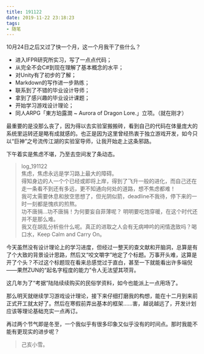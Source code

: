 ```yaml
---
title: 191122
date: 2019-11-22 23:18:23
tags:
- 随笔
---
```

10月24日之后又过了快一个月，这一个月我干了些什么？

- 进入IFPR研究所实习，写了一点点代码；
- 从完全不会C#到现在理解了基本概念的水平；
- 对Unity有了初步的了解；
- Markdown的写作进一步熟练；
- 联系到了不错的毕业设计导师；
- 拿到了感兴趣的毕业设计课题；
- 开始学习游戏设计理论；
- 同人ARPG「東方珀露澗 ~ Aurora of Dragon Lore.」立项。（就在刚才）

最重要的是没那么丧了，因为得以去实验室搬搬砖，看到自己的代码在体量庞大的系统里运转还是略有成就感的。也正是因为这里曾经热衷于独立游戏开发，如今只以“巨神”之号流传江湖的实验室导师，让我开始走上这条邪路。

下午着实是焦虑不堪，乃至去空间发了条动态。

> log_191122    
> 焦虑，焦虑永远是学习路上最大的障碍。    
> 得知身边的人一个个已经或即将上岸，得到了飞升一般的进化，而自己还在走一条看不到还有多远，更不知通向何处的道路，想不焦虑都难！    
> 我可太需要休息和放空思想了，但光阴似箭，deadline不我待，停下来的一时一刻都是愧疚的煎熬。    
> 功不唐捐...功不唐捐！为何要妄自菲薄呢？ 
> 明明要吃饱穿暖，在这个时代还并不是那么难。  
> 我又在胡乱分析些什么呢。真正的进取之人会有无病呻吟的闲情逸致吗？喝口水，Keep Calm and Carry On。    

今天虽然没有设计理论上的学习进度，但经过一整天的查文献和开脑洞，总算是有了个大致的背景设计思路，然后又“咬文嚼字”地定了个标题。万事开头难，这算是开了个头？不过这个标题现在看来总感觉过于直白，甚至一下就能看出许多端倪——果然ZUN的“起名字程度的能力”令人无法望其项背。

这几年为了“考据”陆陆续续购买的民俗学资料，如今也能派上一点用场了。

那么明天就继续学习游戏设计理论，接下来仔细打磨我的构想，能在十二月到来前正式开工就太好了。然后在寒假前弄出基本的框架……害，越说越远了，开发计划应该等理论基础充实一点再订。

再过两个节气即是冬至，一个我似乎有很多印象又似乎没有的时间点。那时我能不能有更现实的进步呢？

> 己亥小雪。
